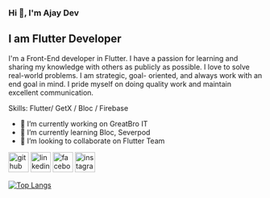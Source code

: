 ### Hi 👋, I'm Ajay Dev
## I am Flutter Developer


I'm a Front-End developer in Flutter. I have a passion for learning and sharing my knowledge with others as publicly as possible. I love to solve real-world problems. I am strategic, goal- oriented, and always work with an end goal in mind. I pride myself on doing quality work and maintain excellent communication.

Skills: Flutter/ GetX / Bloc / Firebase

- 🔭 I’m currently working on GreatBro IT 
- 🌱 I’m currently learning Bloc, Severpod 
- 👯 I’m looking to collaborate on Flutter Team 


[<img src='https://cdn.jsdelivr.net/npm/simple-icons@3.0.1/icons/github.svg' alt='github' height='40'>](https://github.com/ajaydev0)  [<img src='https://cdn.jsdelivr.net/npm/simple-icons@3.0.1/icons/linkedin.svg' alt='linkedin' height='40'>](https://www.linkedin.com/in/ajaydev0/)  [<img src='https://cdn.jsdelivr.net/npm/simple-icons@3.0.1/icons/facebook.svg' alt='facebook' height='40'>](https://www.facebook.com/ajaydev0)  [<img src='https://cdn.jsdelivr.net/npm/simple-icons@3.0.1/icons/instagram.svg' alt='instagram' height='40'>](https://www.instagram.com/ajay_devs/)  

[![Top Langs](https://github-readme-stats.vercel.app/api/top-langs/?username=ajaydev0)](https://github.com/anuraghazra/github-readme-stats)

